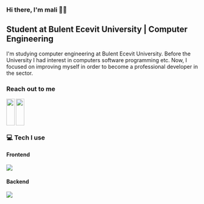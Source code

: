 
### Hi there, I'm mali 🤙🏻



## Student at Bulent Ecevit University | Computer Engineering


I'm studying computer engineering at Bulent Ecevit University. Before the University I had interest in computers software programming etc. Now, I focused on improving myself in order to become a professional developer in the sector.

### Reach out to me

[<img  width="22" src="https://unpkg.com/simple-icons@v7/icons/linkedin.svg" width="70" height="70" align="left" />][linkedin]

[<img  width="22" src="https://unpkg.com/simple-icons@v7/icons/instagram.svg" width="70" height="70" align="left" />][instagram]

<br />
<br />
<br />
<br />



[linkedin]: https://www.linkedin.com/in/muhammed-ali-g%C3%B6k%C3%A7e-75746a226
[instagram]: https://www.instagram.com/maligokc/


### 💻 Tech I use

#### Frontend
[![](https://skillicons.dev/icons?i=html,css,js,bootstrap)](https://skillicons.dev)

#### Backend

[![](https://skillicons.dev/icons?i=python,flask,c#,java,mysql)](https://skillicons.dev)

